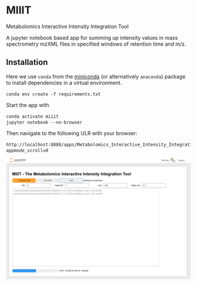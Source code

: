 # MIIIT
Metabolomics Interactive Intensity Integration Tool

A jupyter notebook based app for summing up intensity values in mass spectrometry mzXML files in specified windows of retention time and m/z.

## Installation

Here we use `conda` from the [miniconda](https://conda.io/en/latest/miniconda.html) (or alternatively `anaconda`) package to install dependencies in a virtual environment.


    conda env create -f requirements.txt

Start the app with

    conda activate miiit
    jupyter notebook --no-browser

Then navigate to the following ULR with your browser:

    http://localhost:8888/apps/Metabolomics_Interactive_Intensity_Integration_Tool.ipynb?appmode_scroll=0


![Demo Image](./image/MIIIT.png "Demo image")
